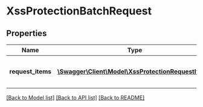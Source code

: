 # XssProtectionBatchRequest

## Properties
Name | Type | Description | Notes
------------ | ------------- | ------------- | -------------
**request_items** | [**\Swagger\Client\Model\XssProtectionRequestItem[]**](XssProtectionRequestItem.md) | Multiple items to protect for XSS | [optional] 

[[Back to Model list]](../README.md#documentation-for-models) [[Back to API list]](../README.md#documentation-for-api-endpoints) [[Back to README]](../README.md)



